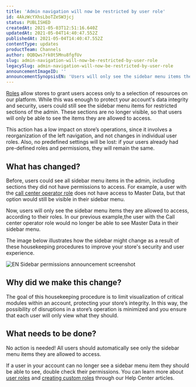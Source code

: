```yaml
---
title: 'Admin navigation will now be restricted by user role'
id: 4AkzWcYXhsLboTZeSW3jcj
status: PUBLISHED
createdAt: 2021-05-03T12:51:16.640Z
updatedAt: 2021-05-04T14:40:47.552Z
publishedAt: 2021-05-04T14:40:47.552Z
contentType: updates
productTeam: Channels
author: 0QBQws7rk0t5Mnu8fgfUv
slug: admin-navigation-will-now-be-restricted-by-user-role
legacySlug: admin-navigation-will-now-be-restricted-by-user-role
announcementImageID: ''
announcementSynopsisEN: 'Users will only see the sidebar menu items they’re allowed to access, according to their user roles and permissions.'
---
```


[Roles](https://help.vtex.com/en/tutorial/roles--7HKK5Uau2H6wxE1rH5oRbc) allow stores to grant users access only to a selection of resources on our platform. While this was enough to protect your account's data integrity and security, users could still see the sidebar menu items for restricted sections of the admin. These sections are no longer visible, so that users will only be able to see the items they are allowed to access. 

<div class="alert alert-info">
This action has a low impact on store’s operations, since it involves a reorganization of the left navigation, and not changes in individual user roles.  Also, no predefined settings will be lost: if your users already had pre-defined roles and permissions, they will remain the same.
</div>

## What has changed?

Before, users could see all sidebar menu items in the admin, including sections they did not have permissions to access. For example, a user with the [call center operator role](https://help.vtex.com/en/tutorial/roles--7HKK5Uau2H6wxE1rH5oRbc#call-center-operator) does not have access to Master Data, but that option would still be visible in their sidebar menu.

Now, users will only see the sidebar menu items they are allowed to access, according to their roles. In our previous example,the user with the Call center operator role would no longer be able to see Master Data in their sidebar menu. 

The image below illustrates how the sidebar might change as a result of these housekeeping procedures to improve your store's security and user experience.

![EN Sidebar permissions announcement screenshot](//images.ctfassets.net/alneenqid6w5/1dnqc48HsZDxmiUygavYHZ/8ffedd77b8566929fd3c39b73cad6590/EN_Sidebar_permissions_announcement_screenshot.png)

## Why did we make this change?

The goal of this housekeeping procedure is to limit visualization of critical modules within an account, protecting your store’s integrity. In this way, the possibility of disruptions in a store’s operation is minimized and you ensure that each user will only view what they should.

## What needs to be done?

No action is needed! All users should automatically see only the sidebar menu items they are allowed to access.

If a user in your account can no longer see a sidebar menu item they should be able to see, double check their permissions. You can learn more about [user roles](https://help.vtex.com/en/tutorial/perfis-de-acesso--7HKK5Uau2H6wxE1rH5oRbc) and [creating custom roles](https://help.vtex.com/en/tutorial/perfis-de-acesso--7HKK5Uau2H6wxE1rH5oRbc#creating-a-role) through our Help Center articles.

